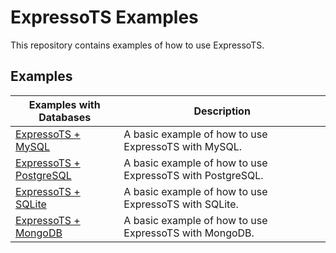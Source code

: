 # ExpressoTS Examples

This repository contains examples of how to use ExpressoTS.

## Examples

| Examples with Databases                             | Description                                               |
| --------------------------------------------------- | --------------------------------------------------------- |
| [ExpressoTS + MySQL](./expressots-mysql/)           | A basic example of how to use ExpressoTS with MySQL.      |
| [ExpressoTS + PostgreSQL](./expressots-postgresql/) | A basic example of how to use ExpressoTS with PostgreSQL. |
| [ExpressoTS + SQLite](./expressots-sqlite/)         | A basic example of how to use ExpressoTS with SQLite.     |
| [ExpressoTS + MongoDB](./expressots-mongodb/)       | A basic example of how to use ExpressoTS with MongoDB.    |

